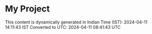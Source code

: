 # My Project

This content is dynamically generated in Indian Time (IST): 2024-04-11 14:11:43 IST
Converted to UTC: 2024-04-11 08:41:43 UTC
